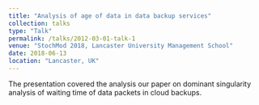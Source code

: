 ```yaml
---
title: "Analysis of age of data in data backup services"
collection: talks
type: "Talk"
permalink: /talks/2012-03-01-talk-1
venue: "StochMod 2018, Lancaster University Management School"
date: 2018-06-13
location: "Lancaster, UK"
---
```


The presentation covered the analysis our paper on dominant singularity analysis of waiting time of data packets in cloud backups. 
